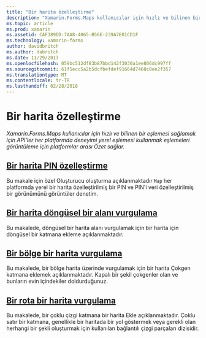 ```yaml
---
title: "Bir harita özelleştirme"
description: "Xamarin.Forms.Maps kullanıcılar için hızlı ve bilinen bir eşlemesi sağlamak için API'ler her platformda deneyimi yerel eşlemesi kullanmak eşlemeleri görüntüleme için platformlar arası Özet sağlar."
ms.topic: article
ms.prod: xamarin
ms.assetid: CAF389DD-7AA8-4065-B56E-239A7E01CD1F
ms.technology: xamarin-forms
author: davidbritch
ms.author: dabritch
ms.date: 11/29/2017
ms.openlocfilehash: 059bc512df83b87bbd142f3030a1ee806dc997ff
ms.sourcegitcommit: 61f5ecc5a2b5dcfbefdef91664d7460c0ee2f357
ms.translationtype: MT
ms.contentlocale: tr-TR
ms.lasthandoff: 02/28/2018
---
```

# <a name="customizing-a-map"></a>Bir harita özelleştirme

_Xamarin.Forms.Maps kullanıcılar için hızlı ve bilinen bir eşlemesi sağlamak için API'ler her platformda deneyimi yerel eşlemesi kullanmak eşlemeleri görüntüleme için platformlar arası Özet sağlar._

## <a name="customizing-a-map-pincustomized-pinmd"></a>[Bir harita PIN özelleştirme](customized-pin.md)

Bu makale için özel Oluşturucu oluşturma açıklanmaktadır `Map` her platformda yerel bir harita özelleştirilmiş bir PIN ve PIN'i veri özelleştirilmiş bir görünümünü görüntüler denetim.

## <a name="highlighting-a-circular-area-on-a-mapcircle-map-overlaymd"></a>[Bir harita döngüsel bir alanı vurgulama](circle-map-overlay.md)

Bu makalede, döngüsel bir harita alanı vurgulamak için bir harita için döngüsel bir katmana ekleme açıklanmaktadır.

## <a name="highlighting-a-region-on-a-mappolygon-map-overlaymd"></a>[Bir bölge bir harita vurgulama](polygon-map-overlay.md)

Bu makalede, bir bölge harita üzerinde vurgulamak için bir harita Çokgen katmana eklemek açıklanmaktadır. Kapalı bir şekil çokgenler olan ve bunların evin içindekiler doldurduğunuz.

## <a name="highlighting-a-route-on-a-mappolyline-map-overlaymd"></a>[Bir rota bir harita vurgulama](polyline-map-overlay.md)

Bu makalede, bir çoklu çizgi katmana bir harita Ekle açıklanmaktadır. Çoklu satır bir katmana, genellikle bir haritada bir yol göstermek veya gerekli olan herhangi bir şekli oluşturmak için kullanılan bağlantılı çizgi parçaları dizisidir.
